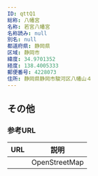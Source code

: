 ```yaml
---
ID: qttQ1
総称: 八幡宮
名称: 若宮八幡宮
名称読み: null
別名: null
都道府県: 静岡県
区域: 静岡市
緯度: 34.9701352
経度: 138.4005333
郵便番号: 4228073
住所: 静岡県静岡市駿河区八幡山４
---
```


## その他

### 参考URL

| URL | 説明          |
| --- | ------------- |
|     | OpenStreetMap |
